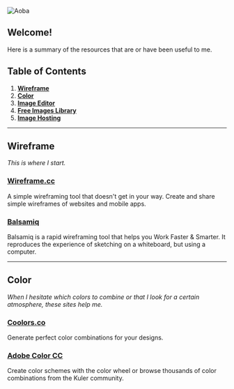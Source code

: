 ![Aoba](https://i.imgur.com/oPoMZHn.png)

Welcome!
-------------
Here is a summary of the resources that are or have been useful to me.

## Table of Contents

1. **[Wireframe](#wirefram)**
2. **[Color](#color)**
3. **[Image Editor](#editor)**
4. **[Free Images Library](#library)**
5. **[Image Hosting](#hosting)**

---

## Wireframe

*This is where I start.*

### [Wireframe.cc](https://wireframe.cc/)

A simple wireframing tool that doesn't get in your way. Create and share simple wireframes of websites and mobile apps.

### [Balsamiq](https://balsamiq.com/)

Balsamiq is a rapid wireframing tool that helps you Work Faster & Smarter. It reproduces the experience of sketching on a whiteboard, but using a computer.

---

## Color

*When I hesitate which colors to combine or that I look for a certain atmosphere, these sites help me.*

### [Coolors.co](https://coolors.co/)

Generate perfect color combinations for your designs.

### [Adobe Color CC](https://color.adobe.com/create/color-wheel/)

Create color schemes with the color wheel or browse thousands of color combinations from the Kuler community.


